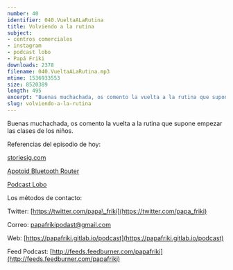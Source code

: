 ```yaml
---
number: 40
identifier: 040.VueltaALaRutina
title: Volviendo a la rutina
subject:
- centros comerciales
- instagram
- podcast lobo
- Papá Friki
downloads: 2378
filename: 040.VueltaALaRutina.mp3
mtime: 1536933553
size: 8520389
length: 495
excerpt: "Buenas muchachada, os comento la vuelta a la rutina que supone empezar las clases de los niños.  \n\nReferencias del episodio de hoy:\n\n[storiesig.com](https://storiesig.com/)  \n\n[Apotoid Bluetooth Router](https://mono-bluetooth-router.es.aptoide.com/)\n\n[Podcast Lobo](https://itunes.apple.com/es/podcast/lobo/id1260166820?l=en&mt=2&i=1000419245585)\n\nLos métodos de contacto:\n\nTwitter: [https://twitter.com/papa\\_friki](https://twitter.com/papa_friki)\n\nCorreo: [papafrikipodast@gmail.com](https://archive.org/details/papafrikipodast@gmail.com)\n\nWeb: [https://papafriki.gitlab.io/podcast](https://papafriki.gitlab.io/podcast)\n\nFeed Podcast: [http://feeds.feedburner.com/papafriki](http://feeds.feedburner.com/papafriki)"
slug: volviendo-a-la-rutina
---
```

Buenas muchachada, os comento la vuelta a la rutina que supone empezar las clases de los niños.

Referencias del episodio de hoy:

[storiesig.com](https://storiesig.com/)

[Apotoid Bluetooth Router](https://mono-bluetooth-router.es.aptoide.com/)

[Podcast Lobo](https://itunes.apple.com/es/podcast/lobo/id1260166820?l=en&mt=2&i=1000419245585)

Los métodos de contacto:

Twitter: [https://twitter.com/papa\_friki](https://twitter.com/papa_friki)

Correo: [papafrikipodast@gmail.com](https://archive.org/details/papafrikipodast@gmail.com)

Web: [https://papafriki.gitlab.io/podcast](https://papafriki.gitlab.io/podcast)

Feed Podcast: [http://feeds.feedburner.com/papafriki](http://feeds.feedburner.com/papafriki)